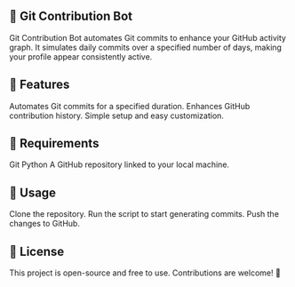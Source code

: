 ## 🚀 Git Contribution Bot
Git Contribution Bot automates Git commits to enhance your GitHub activity graph. It simulates daily commits over a specified number of days, making your profile appear consistently active.

## 🌟 Features
Automates Git commits for a specified duration.
Enhances GitHub contribution history.
Simple setup and easy customization.

## 🔧 Requirements
Git
Python
A GitHub repository linked to your local machine.

## 🚀 Usage
Clone the repository.
Run the script to start generating commits.
Push the changes to GitHub.

## 📜 License
This project is open-source and free to use. Contributions are welcome! 🎉

